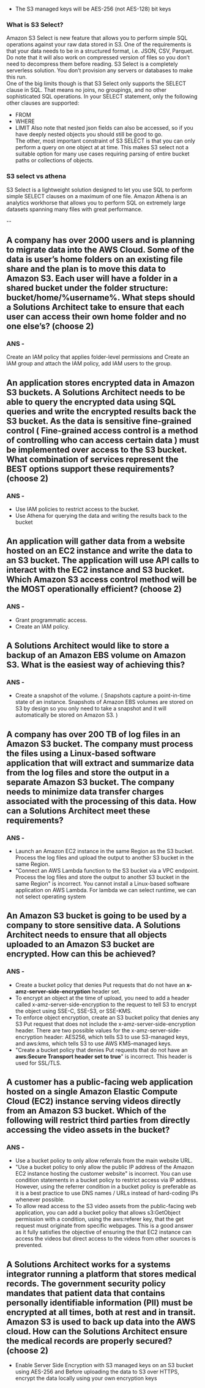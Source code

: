- The S3 managed keys will be AES-256 (not AES-128) bit keys
### What is S3 Select?
Amazon S3 Select is new feature that allows you to perform simple SQL operations against your raw data stored in S3. One of the requirements is that your data needs to be in a structured format, i.e. JSON, CSV, Parquet. Do note that it will also work on compressed version of files so you don’t need to decompress them before reading.
S3 Select is a completely serverless solution. You don’t provision any servers or databases to make this run. </br>
One of the big limits though is that S3 Select only supports the SELECT clause in SQL. That means no joins, no groupings, and no other sophisticated SQL operations. In your SELECT statement, only the following other clauses are supported: </br>
- FROM
- WHERE
- LIMIT
Also note that nested json fields can also be accessed, so if you have deeply nested objects you should still be good to go. </br>
The other, most important constraint of S3 SELECT is that you can only perform a query on one object at at time. This makes S3 select not a suitable option for many use cases requiring parsing of entire bucket paths or collections of objects. </br>

### S3 select vs athena 
S3 Select is a lightweight solution designed to let you use SQL to perform simple SELECT clauses on a maximum of one file. Amazon Athena is an analytics workhorse that allows you to perform SQL on extremely large datasets spanning many files with great performance.

--
## A company has over 2000 users and is planning to migrate data into the AWS Cloud. Some of the data is user’s home folders on an existing file share and the plan is to move this data to Amazon S3. Each user will have a folder in a shared bucket under the folder structure: bucket/home/%username%. What steps should a Solutions Architect take to ensure that each user can access their own home folder and no one else’s? (choose 2)
### ANS -
Create an IAM policy that applies folder-level permissions and Create an IAM group and attach the IAM policy, add IAM users to the group.
## An application stores encrypted data in Amazon S3 buckets. A Solutions Architect needs to be able to query the encrypted data using SQL queries and write the encrypted results back the S3 bucket. As the data is sensitive fine-grained control ( Fine-grained access control is a method of controlling who can access certain data ) must be implemented over access to the S3 bucket. What combination of services represent the BEST options support these requirements? (choose 2)
### ANS -
- Use IAM policies to restrict access to the bucket.
- Use Athena for querying the data and writing the results back to the bucket

## An application will gather data from a website hosted on an EC2 instance and write the data to an S3 bucket. The application will use API calls to interact with the EC2 instance and S3 bucket. Which Amazon S3 access control method will be the MOST operationally efficient? (choose 2)
### ANS -
- Grant programmatic access.
- Create an IAM policy.

## A Solutions Architect would like to store a backup of an Amazon EBS volume on Amazon S3. What is the easiest way of achieving this?
### ANS -
- Create a snapshot of the volume. ( Snapshots capture a point-in-time state of an instance. Snapshots of Amazon EBS volumes are stored on S3 by design so you only need to take a snapshot and it will automatically be stored on Amazon S3. )
## A company has over 200 TB of log files in an Amazon S3 bucket. The company must process the files using a Linux-based software application that will extract and summarize data from the log files and store the output in a separate Amazon S3 bucket. The company needs to minimize data transfer charges associated with the processing of this data. How can a Solutions Architect meet these requirements?
### ANS -
- Launch an Amazon EC2 instance in the same Region as the S3 bucket. Process the log files and upload the output to another S3 bucket in the same Region.
- "Connect an AWS Lambda function to the S3 bucket via a VPC endpoint. Process the log files and store the output to another S3 bucket in the same Region" is incorrect. You cannot install a Linux-based software application on AWS Lambda. For lambda we can select runtime, we can not select operating system

## An Amazon S3 bucket is going to be used by a company to store sensitive data. A Solutions Architect needs to ensure that all objects uploaded to an Amazon S3 bucket are encrypted. How can this be achieved?
### ANS -
- Create a bucket policy that denies Put requests that do not have an **x-amz-server-side-encryption** header set.
- To encrypt an object at the time of upload, you need to add a header called x-amz-server-side-encryption to the request to tell S3 to encrypt the object using SSE-C, SSE-S3, or SSE-KMS.
- To enforce object encryption, create an S3 bucket policy that denies any S3 Put request that does not include the x-amz-server-side-encryption header. There are two possible values for the x-amz-server-side-encryption header: AES256, which tells S3 to use S3-managed keys, and aws:kms, which tells S3 to use AWS KMS–managed keys.
-  "Create a bucket policy that denies Put requests that do not have an **aws:Secure Transport header set to true**" is incorrect. This header is used for SSL/TLS.

## A customer has a public-facing web application hosted on a single Amazon Elastic Compute Cloud (EC2) instance serving videos directly from an Amazon S3 bucket. Which of the following will restrict third parties from directly accessing the video assets in the bucket?
### ANS -
- Use a bucket policy to only allow referrals from the main website URL.
- "Use a bucket policy to only allow the public IP address of the Amazon EC2 instance hosting the customer website" is incorrect. You can use condition statements in a bucket policy to restrict access via IP address. However, using the referrer condition in a bucket policy is preferable as it is a best practice to use DNS names / URLs instead of hard-coding IPs whenever possible.
- To allow read access to the S3 video assets from the public-facing web application, you can add a bucket policy that allows s3:GetObject permission with a condition, using the aws:referer key, that the get request must originate from specific webpages. This is a good answer as it fully satisfies the objective of ensuring the that EC2 instance can access the videos but direct access to the videos from other sources is prevented.

## A Solutions Architect works for a systems integrator running a platform that stores medical records. The government security policy mandates that patient data that contains personally identifiable information (PII) must be encrypted at all times, both at rest and in transit. Amazon S3 is used to back up data into the AWS cloud. How can the Solutions Architect ensure the medical records are properly secured? (choose 2)
- Enable Server Side Encryption with S3 managed keys on an S3 bucket using AES-256 and Before uploading the data to S3 over HTTPS, encrypt the data locally using your own encryption keys


